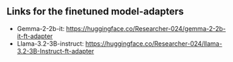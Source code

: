 ## Links for the finetuned model-adapters

- Gemma-2-2b-it: https://huggingface.co/Researcher-024/gemma-2-2b-it-ft-adapter
- Llama-3.2-3B-instruct: https://huggingface.co/Researcher-024/llama-3.2-3B-Instruct-ft-adapter
